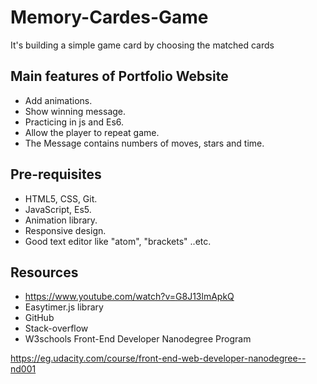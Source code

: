 # Memory-Cardes-Game

It's building a simple game card by choosing the matched cards   

Main features of Portfolio Website
-----------------------------------

* Add animations.
* Show winning message. 
* Practicing in js and Es6. 
* Allow the player to repeat game.
* The Message contains numbers of moves, stars and time.


Pre-requisites
-----------------
* HTML5, CSS, Git.
* JavaScript, Es5.
* Animation library.
* Responsive design.
* Good text editor like "atom", "brackets" ..etc.


Resources
-----------------

* https://www.youtube.com/watch?v=G8J13lmApkQ
* Easytimer.js library
* GitHub
* Stack-overflow
* W3schools
Front-End Developer Nanodegree Program 

https://eg.udacity.com/course/front-end-web-developer-nanodegree--nd001
